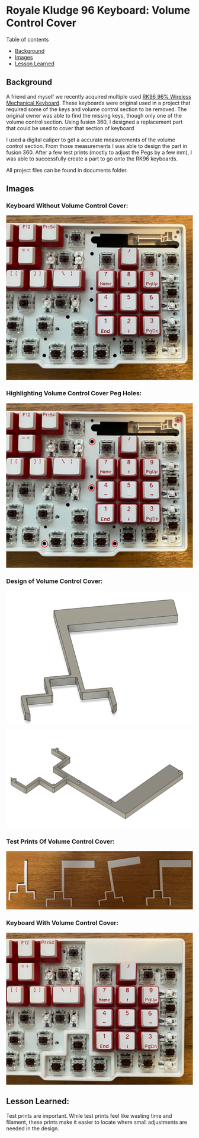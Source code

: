 # Royale Kludge 96 Keyboard: Volume Control Cover

Table of contents
- [Background](#Background)
- [Images](#images)
- [Lesson Learned](#lesson-learned)

## Background
A friend and myself we recently acquired multiple used [RK96 96% Wireless Mechanical Keyboard](https://rkgamingstores.com/products/rk96-96-layout-mechanical-gaming-keyboard). These keyboards were original used in a project that required some of the keys and volume control section to be removed. The original owner was able to find the missing keys, though only one of the volume control section. Using fusion 360, I designed a replacement part that could be used to cover that section of keyboard

I used a digital caliper to get a accurate measurements of the volume control section. From those measurements I was able to design the part in fusion 360. After a few test prints (mostly to adjust the Pegs by a few mm), I was able to successfully create a part to go onto the RK96 keyboards.

All project files can be found in documents folder.

## Images

### Keyboard Without Volume Control Cover:
![Image of keyboard without volume control cover](https://github.com/DanielLashyn/Royale_Kludge_96_Volume_Cover/blob/main/images/RK96_no_vc_cover.jpg?raw=true)

### Highlighting Volume Control Cover Peg Holes:
![Image of volume control cover peg holes](https://github.com/DanielLashyn/Royale_Kludge_96_Volume_Cover/blob/main/images/RK96_vc_holes.png?raw=true)

### Design of Volume Control Cover:
![Design of keyboard volume control cover (Top View)](https://github.com/DanielLashyn/Royale_Kludge_96_Volume_Cover/blob/main/images/Fusion_vc_top_view.png?raw=true)

![Design of keyboard volume control cover (Bottom View)](https://github.com/DanielLashyn/Royale_Kludge_96_Volume_Cover/blob/main/images/Fusion_vc_bottom_view.png?raw=true)


### Test Prints Of Volume Control Cover:
![Image of keyboard with volume control cover](https://github.com/DanielLashyn/Royale_Kludge_96_Volume_Cover/blob/main/images/vc_test_prints.jpg?raw=true)

### Keyboard With Volume Control Cover:
![Image of keyboard with volume control cover](https://github.com/DanielLashyn/Royale_Kludge_96_Volume_Cover/blob/main/images/RK96_vc_cover.jpg?raw=true)

## Lesson Learned:
Test prints are important. While test prints feel like wasting time and filament, these prints make it easier to locate where small adjustments are needed in the design.
